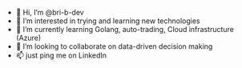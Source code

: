 - 👋 Hi, I’m @bri-b-dev
- 👀 I’m interested in trying and learning new technologies
- 🌱 I’m currently learning Golang, auto-trading, Cloud infrastructure (Azure)
- 💞️ I’m looking to collaborate on data-driven decision making
- 📫 just ping me on LinkedIn

<!---
bri-b-dev/bri-b-dev is a ✨ special ✨ repository because its `README.md` (this file) appears on your GitHub profile.
You can click the Preview link to take a look at your changes.
--->
